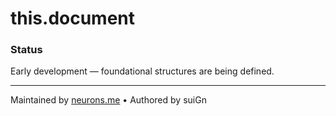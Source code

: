  # this.document

### Status
Early development — foundational structures are being defined.

---

Maintained by [neurons.me](https://neurons.me) • Authored by suiGn